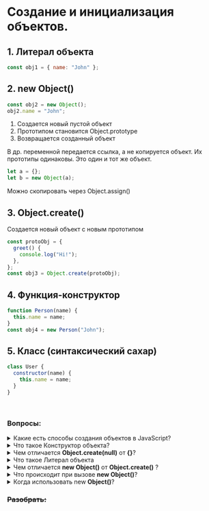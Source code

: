 # Создание и инициализация объектов.

## 1. Литерал объекта

```js
const obj1 = { name: "John" };
```

## 2. new Object()

```js
const obj2 = new Object();
obj2.name = "John";
```

1. Создается новый пустой объект
2. Прототипом становится Object.prototype
3. Возвращается созданный объект

В др. переменной передается ссылка, а не копируется объект.
Их прототипы одинаковы. Это один и тот же объект.

```js
let a = {};
let b = new Object(a);
```

Можно скопировать через Object.assign()

## 3. Object.create()

Создается новый объект с новым прототипом

```js
const protoObj = {
  greet() {
    console.log("Hi!");
  },
};
const obj3 = Object.create(protoObj);
```

## 4. Функция-конструктор

```js
function Person(name) {
  this.name = name;
}
const obj4 = new Person("John");
```

## 5. Класс (синтаксический сахар)

```js
class User {
  constructor(name) {
    this.name = name;
  }
}
```

<!-- #### Что такое Конструктор объекта -->

<br>

### Вопросы:

<details>
<summary>Какие есть способы создания объектов в JavaScript?</summary>

- Литерал объекта
- Конструктор объекта
- Object.create()
- new Object()
- через класс\*

</details>

<details>
<summary>Что такое Конструктор объекта?</summary>

Функция создающая объекты по заданному шаблону.
Используется для множественного создания однотипных объектов.

</details>

<details>
<summary>
Чем отличается <b>Object.create(null)</b> от <b>{}</b>?
</summary>

Поведение идентично.
Их прототипы одинаковы.
{} Быстрее.

</details>

<details>
<summary>
Что такое Литерал объекта
</summary>

Способ записи объекта через круглые скобки

</details>

<details>
<summary>
Чем отличается <b>new Object()</b> от <b>Object.create()</b> ?
</summary>

Object.create() создает новый объект с прототипом.
От прототипа в новом объекте будут наследоваться свойства и методы.

</details>

<details>
<summary>
Что происходит при вызове <b>new Object()</b>?
</summary>

Создается новый объект.
На него вешается глобальный прототип объекта <b>Object.prototype</b>.
Возвращается объект.

</details>

<details>
<summary>
Когда использовать new <b>Object()</b>?
</summary>

Если нужно создать объект с конкретным прототипом

</details>

### ~~Разобрать:~~

